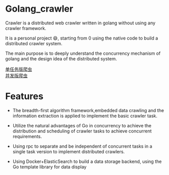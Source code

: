 # Golang_crawler

Crawler is a distributed web crawler written in golang without using any crawler framework.


It is a personal project :smile:, starting from 0 using the native code to build a distributed crawler system.


The main purpose is to deeply understand the concurrency mechanism of golang and the design idea of the distributed system.

[单任务版爬虫](https://wxning1107.github.io/2019/07/12/go-crawler1/)   
[并发版爬虫](https://wxning1107.github.io/2019/08/03/go-crawler2/)

# Features

- The breadth-first algorithm framework,embedded data crawling and the information extraction is applied to implement the basic crawler task.

- Utilize the natural advantages of Go in concurrency to achieve the distribution and scheduling of crawler tasks to achieve concurrent requirements.

- Using rpc to separate and be independent of concurrent tasks in a  single task version to implement distributed crawlers.

- Using Docker+ElasticSearch to build a data storage backend, using the Go template library for data display

